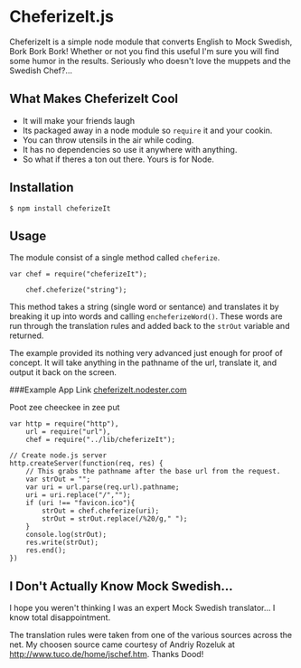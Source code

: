 CheferizeIt.js
==============

CheferizeIt is a simple node module that converts English to Mock Swedish, Bork Bork Bork! Whether or not you find this useful I'm sure you will find some humor in the results.  Seriously who doesn't love the muppets and the Swedish Chef?...

What Makes CheferizeIt Cool
---------------------------

* It will make your friends laugh
* Its packaged away in a node module so <code>require</code> it and your cookin.
* You can throw utensils in the air while coding.
* It has no dependencies so use it anywhere with anything.
* So what if theres a ton out there. Yours is for Node.

Installation
------------

<pre><code>$ npm install cheferizeIt</code></pre>

Usage
------

The module consist of a single method called <code>cheferize</code>.

<pre><code>var chef = require("cheferizeIt");

	chef.cheferize("string");
</code></pre>

This method takes a string (single word or sentance) and translates it by breaking it up into words and calling <code>encheferizeWord()</code>. These words are run through the translation rules and added back to the <code>strOut</code> variable and returned.

The example provided its nothing very advanced just enough for proof of concept.  It will take anything in the pathname of the url, translate it, and output it back on the screen.

###Example App Link
[cheferizeIt.nodester.com](http://cheferizeIt.nodester.com/)

Poot zee cheeckee in zee put

<pre><code>var http = require("http"),
	url = require("url"),
	chef = require("../lib/cheferizeIt");

// Create node.js server
http.createServer(function(req, res) {
	// This grabs the pathname after the base url from the request.
	var strOut = "";
	var uri = url.parse(req.url).pathname;
	uri = uri.replace("/","");
	if (uri !== "favicon.ico"){
		strOut = chef.cheferize(uri);
		strOut = strOut.replace(/%20/g," ");
	}
	console.log(strOut);
	res.write(strOut);
	res.end();
})
</code></pre>

I Don't Actually Know Mock Swedish...
--------------------------------------
I hope you weren't thinking I was an expert Mock Swedish translator...  I know total disappointment.

The translation rules were taken from one of the various sources across the net.  My choosen source came courtesy of Andriy Rozeluk at <http://www.tuco.de/home/jschef.htm>.  Thanks Dood!   

